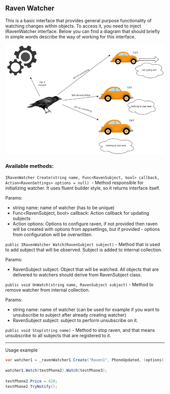 ## Raven Watcher

This is a basic interface that provides general purpose functionality of watching changes within objects. To access it, you need to inject IRavenWatcher interface. Below you can find a diagram that should briefly in simple words describe the way of working for this interface. 

![image info](./Images/raven_watcher.drawio.png)


### Available methods:

`IRavenWatcher Create(string name, Func<RavenSubject, bool> callback, Action<RavenSettings> options = null)`  - Method responsible for initializing watcher. It uses fluent builder style, so it returns interface itself. 

Params:
- string name: name of watcher (has to be unique)
- Func<RavenSubject, bool> callback: Action callback for updating subjects
- Action<RavenSettings> options: Options to configure raven, if not provided then raven will be created with options from appsettings, but if provided - options from configuration will be overwritten.

`public IRavenWatcher Watch(RavenSubject subject)` - Method that is used to add subject that will be observed. Subject is added to internal collection.

Params:
- RavenSubject subject: Object that will be watched. All objects that are delivered to watchers should derive from RavenSubject class.

`public void UnWatch(string name, RavenSubject subject)` - Method to remove watcher from internal collection. 

Params: 
- string name: name of watcher (can be used for example if you want to unsubscribe to subject after already creating watcher)
- RavenSubject subject: subject to perform unsubscribe on it.


`public void Stop(string name)` - Method to stop raven, and that means unsubscribe to all subjects that are registered to it.

****
Usage example



```c#
var watcher1 = _ravenWatcher1.Create("Raven1", PhoneUpdated, (options) => { options.AutoDestroy = true; });

watcher1.Watch(testPhone2).Watch(testPhone3);

testPhone2.Price = 420;
testPhone2.TryNotify();

```